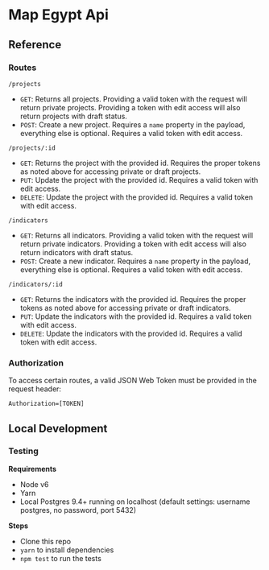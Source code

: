 # Map Egypt Api 

## Reference 

### Routes

`/projects`
  - `GET`: Returns all projects. Providing a valid token with the request will return private projects. Providing a token with edit access will also return projects with draft status.
  - `POST`: Create a new project. Requires a `name` property in the payload, everything else is optional. Requires a valid token with edit access.
  
`/projects/:id`
  - `GET`: Returns the project with the provided id. Requires the proper tokens as noted above for accessing private or draft projects.
  - `PUT`: Update the project with the provided id. Requires a valid token with edit access.
  - `DELETE`: Update the project with the provided id. Requires a valid token with edit access.

`/indicators`
  - `GET`: Returns all indicators. Providing a valid token with the request will return private indicators. Providing a token with edit access will also return indicators with draft status.
  - `POST`: Create a new indicator. Requires a `name` property in the payload, everything else is optional. Requires a valid token with edit access.
  
`/indicators/:id`
  - `GET`: Returns the indicators with the provided id. Requires the proper tokens as noted above for accessing private or draft indicators.
  - `PUT`: Update the indicators with the provided id. Requires a valid token with edit access.
  - `DELETE`: Update the indicators with the provided id. Requires a valid token with edit access.

### Authorization

To access certain routes, a valid JSON Web Token must be provided in the request header:

    Authorization=[TOKEN]

## Local Development 

### Testing

**Requirements**

- Node v6
- Yarn
- Local Postgres 9.4+ running on localhost (default settings: username postgres, no password, port 5432)

**Steps**

- Clone this repo
- `yarn` to install dependencies
- `npm test` to run the tests
